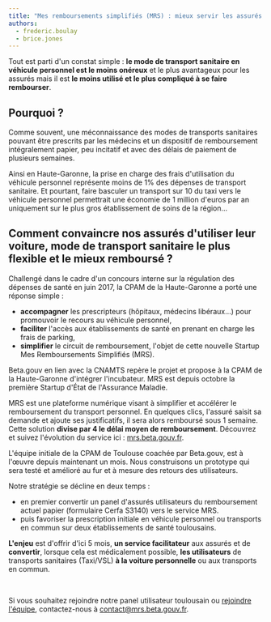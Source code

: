 ```yaml
---
title: "Mes remboursements simplifiés (MRS) : mieux servir les assurés tout en réduisant nos dépenses de santé"
authors:
  - frederic.boulay
  - brice.jones
---
```


Tout est parti d'un constat simple : **le mode de transport sanitaire en véhicule personnel est le moins onéreux** et le plus avantageux pour les assurés mais il est **le moins utilisé et le plus compliqué à se faire rembourser**.

<!--more-->

## Pourquoi ?

Comme souvent, une méconnaissance des modes de transports sanitaires pouvant être prescrits par les médecins et un dispositif de remboursement intégralement papier, peu incitatif et avec des délais de paiement de plusieurs semaines.

Ainsi en Haute-Garonne, la prise en charge des frais d'utilisation du véhicule personnel représente moins de 1% des dépenses de transport sanitaire. Et pourtant, faire basculer un transport sur 10 du taxi vers le véhicule personnel permettrait une économie de 1 million d'euros par an uniquement sur le plus gros établissement de soins de la région…

## Comment convaincre nos assurés d'utiliser leur voiture, mode de transport sanitaire le plus flexible et le mieux remboursé ?

Challengé dans le cadre d'un concours interne sur la régulation des dépenses de santé en juin 2017, la CPAM de la Haute-Garonne a porté une réponse simple :
* **accompagner** les prescripteurs (hôpitaux, médecins libéraux...) pour promouvoir le recours au véhicule personnel,
* **faciliter** l'accès aux établissements de santé en prenant en charge les frais de parking,
* **simplifier** le circuit de remboursement, l'objet de cette nouvelle Startup Mes Remboursements Simplifiés (MRS).

Beta.gouv en lien avec la CNAMTS repère le projet et propose à la CPAM de la Haute-Garonne d'intégrer l'incubateur. MRS est depuis octobre la première Startup d'État de l'Assurance Maladie.

MRS est une plateforme numérique visant à simplifier et accélérer le remboursement du transport personnel. En quelques clics, l'assuré saisit sa demande et ajoute ses justificatifs, il sera alors remboursé sous 1 semaine. Cette solution **divise par 4 le délai moyen de remboursement**. Découvrez et suivez l'évolution du service ici : [mrs.beta.gouv.fr](http://mrs.beta.gouv.fr/).

L'équipe initiale de la CPAM de Toulouse coachée par Beta.gouv, est à l'œuvre depuis maintenant un mois. Nous construisons un prototype qui sera testé et amélioré au fur et à mesure des retours des utilisateurs.

Notre stratégie se décline en deux temps :
* en premier convertir un panel d'assurés utilisateurs du remboursement actuel papier (formulaire Cerfa S3140) vers le service MRS.
* puis favoriser la prescription initiale en véhicule personnel ou transports en commun sur deux établissements de santé toulousains.

**L'enjeu** est d'offrir d'ici 5 mois, **un service facilitateur** aux assurés et de **convertir**, lorsque cela est médicalement possible, **les utilisateurs** de transports sanitaires (Taxi/VSL) **à la voiture personnelle** ou aux transports en commun.

<br/>

Si vous souhaitez rejoindre notre panel utilisateur toulousain ou [rejoindre l'équipe](https://beta.gouv.fr/recrutement/2017/10/16/developpeur-mrs.html), contactez-nous à <contact@mrs.beta.gouv.fr>.
